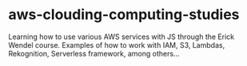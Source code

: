 # aws-clouding-computing-studies
 Learning how to use various AWS services with JS through the Erick Wendel course. Examples of how to work with IAM, S3, Lambdas, Rekognition, Serverless framework, among others...
